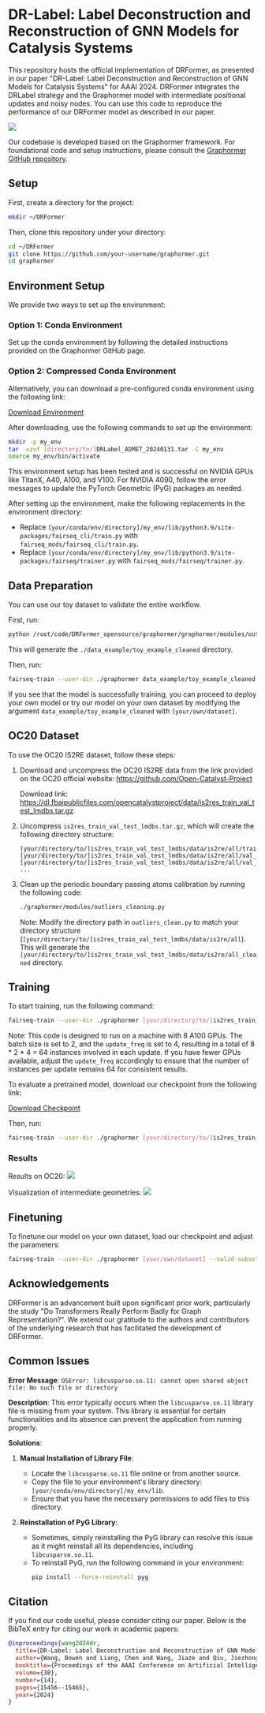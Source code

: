 # DR-Label: Label Deconstruction and Reconstruction of GNN Models for Catalysis Systems

This repository hosts the official implementation of DRFormer, as presented in our paper "DR-Label: Label Deconstruction and Reconstruction of GNN Models for Catalysis Systems" for AAAI 2024. DRFormer integrates the DRLabel strategy and the Graphormer model with intermediate positional updates and noisy nodes. You can use this code to reproduce the performance of our DRFormer model as described in our paper.

![](./figure/DRFormer_Architecture.png)

Our codebase is developed based on the Graphormer framework. For foundational code and setup instructions, please consult the [Graphormer GitHub repository](https://github.com/microsoft/Graphormer).

## Setup

First, create a directory for the project:

```bash
mkdir ~/DRFormer
```

Then, clone this repository under your directory:

```bash
cd ~/DRFormer
git clone https://github.com/your-username/graphormer.git
cd graphormer
```

## Environment Setup

We provide two ways to set up the environment:

### Option 1: Conda Environment

Set up the conda environment by following the detailed instructions provided on the Graphormer GitHub page.

### Option 2: Compressed Conda Environment

Alternatively, you can download a pre-configured conda environment using the following link:

[Download Environment](https://mycuhk-my.sharepoint.com/:u:/g/personal/1155156871_link_cuhk_edu_hk/Eaj5wfpTb_JFsFB-t6BsyXgBO1zeqx1wGwDDpvBocuE_GQ?e=CtQkOV)

After downloading, use the following commands to set up the environment:

```bash
mkdir -p my_env
tar -xzvf [directory/to/]DRLabel_ADMET_20240131.tar -C my_env
source my_env/bin/activate
```

This environment setup has been tested and is successful on NVIDIA GPUs like TitanX, A40, A100, and V100. For NVIDIA 4090, follow the error messages to update the PyTorch Geometric (PyG) packages as needed.

After setting up the environment, make the following replacements in the environment directory:

- Replace `[your/conda/env/directory]/my_env/lib/python3.9/site-packages/fairseq_cli/train.py` with `fairseq_mods/fairseq_cli/train.py`.
- Replace `[your/conda/env/directory]/my_env/lib/python3.9/site-packages/fairseq/trainer.py` with `fairseq_mods/fairseq/trainer.py`.

## Data Preparation

You can use our toy dataset to validate the entire workflow.

First, run:

```bash
python /root/code/DRFormer_opensource/graphormer/graphormer/modules/outliers_cleaning.py
```

This will generate the `./data_example/toy_example_cleaned` directory.

Then, run:

```bash
fairseq-train --user-dir ./graphormer data_example/toy_example_cleaned --valid-subset val_id --best-checkpoint-metric loss --num-workers 0 --task is2re --criterion mae_deltapos --arch IEFormer_ep_pp_deq --optimizer adam --adam-betas 0.9,0.98 --adam-eps 1e-6 --clip-norm 5 --lr-scheduler polynomial_decay --lr 3e-4 --warmup-updates 10000 --total-num-update 1000000 --batch-size 2 --dropout 0.0 --attention-dropout 0.1 --weight-decay 0.001 --update-freq 4 --seed 1 --wandb-project ocp22_geoformer --embed-dim 768 --ffn-embed-dim 768 --attention-heads 48 --max-update 1000000 --log-interval 10 --log-format simple --save-interval 2 --validate-interval 2 --keep-interval-updates 10 --save-dir ./bw_checkpoint/DRFormer --layers 12 --blocks 4 --required-batch-size-multiple 1 --node-loss-weight 25 --use-fit-sphere --use-shift-proj --edge-loss-weight 50 --sphere-pass-origin --noisy-nodes --noisy-nodes-rate 1.0 --noise-scale 0.3 --noise-type normal --noise-in-traj --noisy-node-weight 1 --no-node-mask --full-dataset --explicit-pos --pos-update-freq 6 --noisy-label --noisy-label-downscale 1.0 --fix-atoms
```

If you see that the model is successfully training, you can proceed to deploy your own model or try our model on your own dataset by modifying the argument `data_example/toy_example_cleaned` with `[your/own/dataset]`.

## OC20 Dataset

To use the OC20 IS2RE dataset, follow these steps:

1. Download and uncompress the OC20 IS2RE data from the link provided on the OC20 official website: https://github.com/Open-Catalyst-Project

   Download link: https://dl.fbaipublicfiles.com/opencatalystproject/data/is2res_train_val_test_lmdbs.tar.gz

2. Uncompress `is2res_train_val_test_lmdbs.tar.gz`, which will create the following directory structure:

   ```
   [your/directory/to/]is2res_train_val_test_lmdbs/data/is2re/all/train
   [your/directory/to/]is2res_train_val_test_lmdbs/data/is2re/all/val_id
   [your/directory/to/]is2res_train_val_test_lmdbs/data/is2re/all/val_ood_ads
   ...
   ```

3. Clean up the periodic boundary passing atoms calibration by running the following code:

   ```bash
   ./graphormer/modules/outliers_cleaning.py
   ```

   Note: Modify the directory path in `outliers_clean.py` to match your directory structure (`[your/directory/to/]is2res_train_val_test_lmdbs/data/is2re/all`). This will generate the `[your/directory/to/]is2res_train_val_test_lmdbs/data/is2re/all_cleaned` directory.

## Training

To start training, run the following command:

```bash
fairseq-train --user-dir ./graphormer [your/directory/to/]is2res_train_val_test_lmdbs/data/is2re/all_cleaned --valid-subset val_id,val_ood_ads,val_ood_both,val_ood_cat --best-checkpoint-metric loss --num-workers 0 --task is2re --criterion mae_deltapos --arch IEFormer_ep_pp_deq --optimizer adam --adam-betas 0.9,0.98 --adam-eps 1e-6 --clip-norm 5 --lr-scheduler polynomial_decay --lr 3e-4 --warmup-updates 10000 --total-num-update 1000000 --batch-size 2 --dropout 0.0 --attention-dropout 0.1 --weight-decay 0.001 --update-freq 4 --seed 1 --wandb-project ocp22_geoformer --embed-dim 768 --ffn-embed-dim 768 --attention-heads 48 --max-update 1000000 --log-interval 10 --log-format simple --save-interval 2 --validate-interval 2 --keep-interval-updates 10 --save-dir ./bw_checkpoint/DRFormer --layers 12 --blocks 4 --required-batch-size-multiple 1 --node-loss-weight 25 --use-fit-sphere --use-shift-proj --edge-loss-weight 50 --sphere-pass-origin --noisy-nodes --noisy-nodes-rate 1.0 --noise-scale 0.3 --noise-type normal --noise-in-traj --noisy-node-weight 1 --no-node-mask --full-dataset --explicit-pos --pos-update-freq 6 --noisy-label --noisy-label-downscale 1.0 --fix-atoms
```

Note: This code is designed to run on a machine with 8 A100 GPUs. The batch size is set to 2, and the `update_freq` is set to 4, resulting in a total of 8 * 2 * 4 = 64 instances involved in each update. If you have fewer GPUs available, adjust the `update_freq` accordingly to ensure that the number of instances per update remains 64 for consistent results.

To evaluate a pretrained model, download our checkpoint from the following link:

[Download Checkpoint](https://mycuhk-my.sharepoint.com/:u:/g/personal/1155156871_link_cuhk_edu_hk/EXFiViGtZONHpcWXaQKmS6IBGD7h8Jrj7McDawvyMIm62Q?e=fmmvzq)

Then, run:

```bash
fairseq-train --user-dir ./graphormer [your/directory/to/]is2res_train_val_test_lmdbs/data/is2re/all_cleaned --valid-subset val_id,val_ood_ads,val_ood_both,val_ood_cat --best-checkpoint-metric loss --num-workers 0 --task is2re --criterion mae_deltapos --arch IEFormer_ep_pp_deq --optimizer adam --adam-betas 0.9,0.98 --adam-eps 1e-6 --clip-norm 5 --lr-scheduler polynomial_decay --lr 3e-4 --warmup-updates 10000 --total-num-update 1000000 --batch-size 4 --dropout 0.0 --attention-dropout 0.1 --weight-decay 0.001 --update-freq 1 --seed 1 --wandb-project ocp22_geoformer --embed-dim 768 --ffn-embed-dim 768 --attention-heads 48 --max-update 1000000 --log-interval 10 --log-format simple --save-interval 2 --validate-interval 2 --keep-interval-updates 10 --save-dir ./bw_checkpoint/DRFormer_eval --layers 12 --blocks 4 --required-batch-size-multiple 1 --node-loss-weight 25 --use-fit-sphere --use-shift-proj --edge-loss-weight 50 --sphere-pass-origin --noisy-nodes --noisy-nodes-rate 1.0 --noise-scale 0.3 --noise-type normal --noise-in-traj --noisy-node-weight 1 --no-node-mask --full-dataset --explicit-pos --pos-update-freq 6 --noisy-label --noisy-label-downscale 1.0 --fix-atoms --distributed-world-size 1 --device-id 1 --restore-file [your/directory/to]/DRFormer_checkpoint_last.pt
```

### Results

Results on OC20:
![](./figure/Results_table.png)

Visualization of intermediate geometries:
![](./figure/Improved_Visualization.png)

## Finetuning

To finetune our model on your own dataset, load our checkpoint and adjust the parameters:

```bash
fairseq-train --user-dir ./graphormer [your/own/dataset] --valid-subset val_id --best-checkpoint-metric loss --num-workers 0 --task is2re --criterion mae_deltapos --arch IEFormer_ep_pp_deq --optimizer adam --adam-betas 0.9,0.98 --adam-eps 1e-6 --clip-norm 5 --lr-scheduler polynomial_decay --lr 3e-4 --warmup-updates 10000 --total-num-update 1000000 --batch-size 4 --dropout 0.0 --attention-dropout 0.1 --weight-decay 0.001 --update-freq 1 --seed 1 --wandb-project ocp22_geoformer --embed-dim 768 --ffn-embed-dim 768 --attention-heads 48 --max-update 1000000 --log-interval 10 --log-format simple --save-interval 2 --validate-interval 2 --keep-interval-updates 10 --save-dir ./bw_checkpoint/[you_own_dataset] --layers 12 --blocks 4 --required-batch-size-multiple 1 --node-loss-weight 25 --use-fit-sphere --use-shift-proj --edge-loss-weight 50 --sphere-pass-origin --noisy-nodes --noisy-nodes-rate 1.0 --noise-scale 0.3 --noise-type normal --noise-in-traj --noisy-node-weight 1 --no-node-mask --full-dataset --explicit-pos --pos-update-freq 6 --noisy-label --noisy-label-downscale 1.0 --fix-atoms --distributed-world-size 1 --device-id 1 --restore-file [your/directory/to]/DRFormer_checkpoint_last.pt --reset-dataloader --reset-lr-scheduler --reset-optimizer --reset-meters 
```

## Acknowledgements

DRFormer is an advancement built upon significant prior work, particularly the study "Do Transformers Really Perform Badly for Graph Representation?". We extend our gratitude to the authors and contributors of the underlying research that has facilitated the development of DRFormer.


## Common Issues

**Error Message**: `OSError: libcusparse.so.11: cannot open shared object file: No such file or directory`

**Description**: This error typically occurs when the `libcusparse.so.11` library file is missing from your system. This library is essential for certain functionalities and its absence can prevent the application from running properly.

**Solutions**:

1. **Manual Installation of Library File**:
   - Locate the `libcusparse.so.11` file online or from another source.
   - Copy the file to your environment's library directory: `[your/conda/env/directory]/my_env/lib`.
   - Ensure that you have the necessary permissions to add files to this directory.

2. **Reinstallation of PyG Library**:
   - Sometimes, simply reinstalling the PyG library can resolve this issue as it might reinstall all its dependencies, including `libcusparse.so.11`.
   - To reinstall PyG, run the following command in your environment:
     ```bash
     pip install --force-reinstall pyg
     ```

## Citation

If you find our code useful, please consider citing our paper. Below is the BibTeX entry for citing our work in academic papers:

```bibtex
@inproceedings{wang2024dr,
  title={DR-Label: Label Deconstruction and Reconstruction of GNN Models for Catalysis Systems},
  author={Wang, Bowen and Liang, Chen and Wang, Jiaze and Qiu, Jiezhong and Liu, Furui and Hao, Shaogang and Li, Dong and Chen, Guangyong and Zou, Xiaolong and Heng, Pheng Ann},
  booktitle={Proceedings of the AAAI Conference on Artificial Intelligence},
  volume={38},
  number={14},
  pages={15456--15465},
  year={2024}
}
```